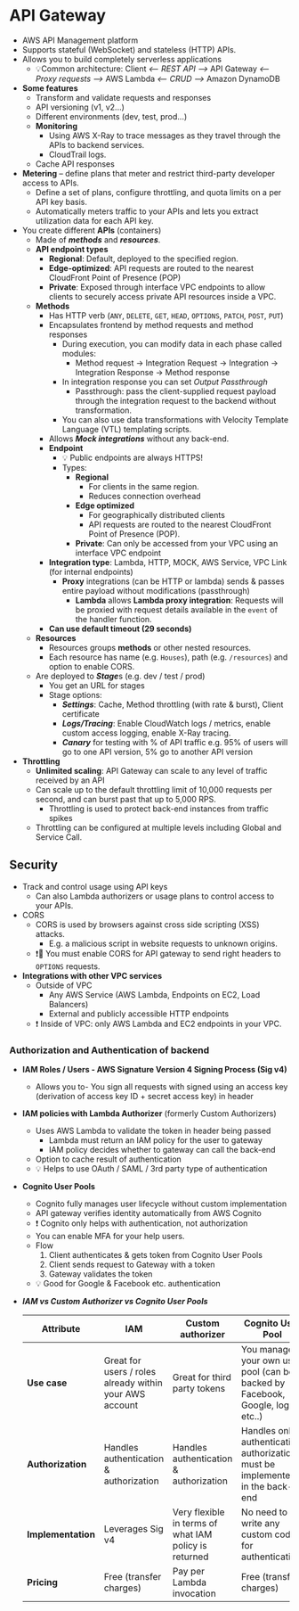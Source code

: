 # API Gateway

- AWS API Management platform
- Supports stateful (WebSocket) and stateless (HTTP) APIs.
- Allows you to build completely serverless applications
  - 💡Common architecture: Client *<-- REST API -->* API Gateway *<-- Proxy requests -->* AWS Lambda *<-- CRUD -->* Amazon DynamoDB
- **Some features**
  - Transform and validate requests and responses
  - API versioning (v1, v2...)
  - Different environments (dev, test, prod...)
  - **Monitoring**
    - Using AWS X-Ray to trace messages as they travel through the APIs to backend services.
    - CloudTrail logs.
  - Cache API responses
- **Metering** – define plans that meter and restrict third-party developer access to APIs.
  - Define a set of plans, configure throttling, and quota limits on a per API key basis.
  - Automatically meters traffic to your APIs and lets you extract utilization data for each API key.
- You create different **APIs** (containers)
  - Made of ***methods*** and ***resources***.
  - **API endpoint types**
    - **Regional**: Default, deployed to the specified region.
    - **Edge-optimized**: API requests are routed to the nearest CloudFront Point of Presence (POP)
    - **Private**: Exposed through interface VPC endpoints to allow clients to securely access private API resources inside a VPC.
  - **Methods**
    - Has HTTP verb (`ANY`, `DELETE`, `GET`, `HEAD`, `OPTIONS`, `PATCH`, `POST`, `PUT`)
    - Encapsulates frontend by method requests and method responses
      - During execution, you can modify data in each phase called modules:
        - Method request -> Integration Request -> Integration -> Integration Response -> Method response
      - In integration response you can set *Output Passthrough*
        - Passthrough: pass the client-supplied request payload through the integration request to the backend without transformation.
      - You can also use data transformations with  Velocity Template Language (VTL) templating scripts.
    - Allows ***Mock integrations*** without any back-end.
    - **Endpoint**
      - 💡 Public endpoints are always HTTPS!
      - Types:
        - **Regional**
          - For clients in the same region.
          - Reduces connection overhead
        - **Edge optimized**
          - For geographically distributed clients
          - API requests are routed to the nearest CloudFront Point of Presence (POP).
        - **Private**: Can only be accessed from your VPC using an interface VPC endpoint
    - **Integration type**: Lambda, HTTP, MOCK, AWS Service, VPC Link (for internal endpoints)
      - **Proxy** integrations (can be HTTP or lambda) sends & passes entire payload without modifications (passthrough)
        - **Lambda** allows **Lambda proxy integration**: Requests will be proxied with request details available in the `event` of the handler function.
    - **Can use default timeout (29 seconds)**
  - **Resources**
    - Resources groups **methods** or other nested resources.
    - Each resource has name (e.g. `Houses`), path (e.g. `/resources`) and option to enable CORS.
  - Are deployed to ***Stage***s (e.g. dev / test / prod)
    - You get an URL for stages
    - Stage options:
      - ***Settings***: Cache, Method throttling (with rate & burst), Client certificate
      - ***Logs/Tracing***: Enable CloudWatch logs / metrics, enable custom access logging, enable X-Ray tracing.
      - ***Canary*** for testing with % of API traffic e.g. 95% of users will go to one API version, 5% go to another API version
- **Throttling**
  - **Unlimited scaling**: API Gateway can scale to any level of traffic received by an API
  - Can scale up to the default throttling limit of 10,000 requests per second, and can burst past that up to 5,000 RPS.
    - Throttling is used to protect back-end instances from traffic spikes
  - Throttling can be configured at multiple levels including Global and Service Call.

## Security

- Track and control usage using API keys
  - Can also Lambda authorizers or usage plans to control access to your APIs.
- CORS
  - CORS is used by browsers against cross side scripting (XSS) attacks.
    - E.g. a malicious script in website requests to unknown origins.
  - ❗📝 You must enable CORS for API gateway to send right headers to `OPTIONS` requests.
- **Integrations with other VPC services**
  - Outside of VPC
    - Any AWS Service (AWS Lambda, Endpoints on EC2, Load Balancers)
    - External and publicly accessible HTTP endpoints
  - ❗ Inside of VPC: only AWS Lambda and EC2 endpoints in your VPC.
  
### Authorization and Authentication of backend

- **IAM Roles / Users - AWS Signature Version 4 Signing Process (Sig v4)**
  - Allows you to- You sign all requests with signed using an access key (derivation of access key ID + secret access key) in header
- **IAM policies with Lambda Authorizer** (formerly Custom Authorizers)
  - Uses AWS Lambda to validate the token in header being passed
    - Lambda must return an IAM policy for the user to gateway
    - IAM policy decides whether to gateway can call the back-end
  - Option to cache result of authentication
  - 💡 Helps to use OAuth / SAML / 3rd party type of authentication
- **Cognito User Pools**
  - Cognito fully manages user lifecycle without custom implementation
  - API gateway verifies identity automatically from AWS Cognito
  - ❗ Cognito only helps with authentication, not authorization
  - You can enable MFA for your help users.
  - Flow
      1. Client authenticates & gets token from Cognito User Pools
      2. Client sends request to Gateway with a token
      3. Gateway validates the token
  - 💡 Good for Google & Facebook etc. authentication
- ***IAM vs Custom Authorizer vs Cognito User Pools***

    | Attribute | IAM | Custom authorizer | Cognito User Pool |
    | --------- | --- | ----------------- | ----------------- |
    | **Use case** | Great for users / roles already within your AWS account | Great for third party tokens | You manage your own user pool (can be backed by Facebook, Google, login etc..) |
    | **Authorization** | Handles authentication & authorization | Handles authentication & authorization | Handles only authentication, authorization must be implemented in the back-end |
    | **Implementation** | Leverages Sig v4 | Very flexible in terms of what IAM policy is returned | No need to write any custom code for authentication |
    | **Pricing** | Free (transfer charges) | Pay per Lambda invocation | Free (transfer charges) |
